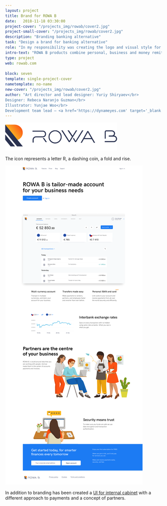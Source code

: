```yaml
---
layout: project
title: Brand for ROWA B
date:   2018-11-18 03:30:00
project-cover: "/projects_img/rowab/cover2.jpg"
project-small-cover: "/projects_img/rowab/cover2.jpg"
description: "Branding banking alternative"
task: "Design a brand for banking alternative"
role: "In my responsibility was creating the logo and visual style for the brand. I have been negotiating, designing and presenting the brand image. I managed a visual designer and illustrator. When visuals have been developed I helped to structure and create guidelines."
intro-text: "ROWA B products combine personal, business and money remittance services."
type: project
web: rowab.com

block: seven
template: single-project-cover
nametemplate: no-name
new-cover: "/projects_img/rowab/cover2.jpg"
author: "Art director and lead designer: Yuriy Shiryaev</br>
Designer: Rebeca Naranjo Guzman</br>
Illustrator: Yunjae Woo</br>
Development team lead – <a href='https://dynameyes.com' target='_blank'>Geronimo Matias</a>"
---
```


<span class="p700 logo">![](/projects_img/rowab/logo.svg)</span>

<span class="p-center">The icon represents a letter R, a dashing coin, a fold and rise.</span>

<span class="p1000 pshadow">![](/projects_img/rowab/promo-web.png)</span>

In addition to branding has been created a [UI for internal cabinet](projects/rowab-business.html) with a different approach to payments and a concept of partners.